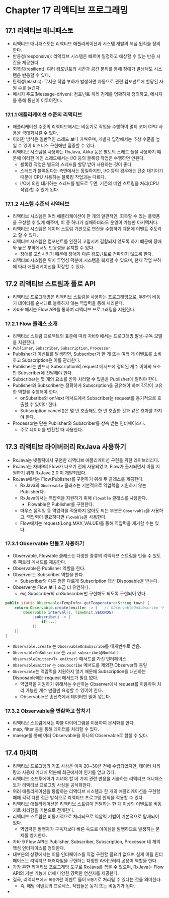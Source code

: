 # Chapter 17 리액티브 프로그래밍

## 17.1 리액티브 매니패스토

- 리액티브 매니패스토는 리액티브 애플리케이션과 시스템 개발의 핵심 원칙을 정의한다.
- 반응성(responsive): 리액티브 시스템은 빠르며 일정하고 에상할 수 있는 반응 시간을 제공한다.
- 회복성(resilient): 여러 컴포넌트의 시간과 공간 분리를 통해 장애가 발생해도 시스템은 반응할 수 있다.
- 탄력성(elastic): 무서운 작업 부하가 발생하면 자동으로 관련 컴포넌트에 할당된 자원 수를 늘린다.
- 메시지 주도(Message-driven): 컴포넌트 끼리 경계를 명확하게 정의하고, 메시지를 통해 통신이 이루어진다.

### 17.1.1 애플리케이션 수준의 리액티브

- 애플리케이션 수준의 리액티브에서는 비동기로 작업을 수행하여 멀티 코어 CPU 사용을 극대화시킬 수 있다.
- 이러한 방식은 일반적인 스레드 보다 가벼우며, 개발자 입장에서는 추상 수준을 높일 수 있어 비즈니스 구현에만 집중할 수 있다.
- 리액티브 시스템을 사용하는 RxJava, Akka 등은 별도의 스레드 풀을 사용하기 떄문에 이러한 메인 스레드에서는 I/O 등의 블록킹 작업은 수행하면 안된다.
  - 블록킹 작업은 별도의 스레드를 할당 받아 사용하는 것이 좋다.
  - 스레드가 블록된다는 측면에서는 동일하지만, I/O 등의 경우에는 단순 대기이기 때문에 CPU 사용하는 블록킹 작업과는 다르다.
  - I/O에 의한 대기하는 스레드를 별도로 두면, 기존의 메인 스트림을 처리(CPU 작업)할 수 있게 된다.

### 17.1.2 시스템 수준의 리액티브

- 리액티브 시스템은 여러 애플리케이션이 한 개의 일관적인, 회복할 수 있는 플랫폼을 구성할 수 있게 해주며, 이 중 하나가 실패하더라도 운영이 가능한 아키텍처다.
- 리액티브 시스템은 데이터 스트림 기반으로 연산을 수행하기 떄문에 이벤트 주도라고 할 수 있다.
- 리액티브 시스템은 컴포넌트를 완전히 고립시켜 결합되지 않도록 하기 떄문에 장애와 높은 부하에서도 반응성을 유지할 수 있다.
  - 장애를 고립시키기 떄문에 장애가 다른 컴포넌트로 전파되지 않도록 한다.
- 리액티브 시스템은 위치 투명성 덕분에 시스템을 복제할 수 있으며, 현재 작업 부하에 따라 애플리케이션을 확장할 수 있다.

## 17.2 리액티브 스트림과 플로 API

- 리액티브 프로그래밍은 리액티브 스트림을 사용하는 프로그래밍으로, 무한의 비동기 데이터를 순서대로 블록하지 않는 역압력을 통해 처리한다.
- 자바9 에서는 Flow API를 통하여 리액티브 프로그래밍을 지원한다.

### 17.2.1 Flow 클래스 소개

- 리액티브 스트림 프로젝트의 표준에 따라 자바9 에서는 프로그래밍 발생-구독 모델을 지원한다.
- `Publisher`, `Subscriber`, `Subscription`, `Processor`
- Publisher가 이벤트를 발생하면, Subscriber가 한 개 또는 여러 개 이벤트를 소비하고 Subscription은 이를 관리한다.
- Publisher는 반드시 Subscription의 request 메서드에 정의된 개수 이하의 요소만 Subscriber에 전달해야 한다.
- Subscriber는 몇 개의 요소를 받아 처리할 수 있음을 Publisher에 알려야 한다.
- Publisher와 Subscriber는 정확하게 Subscription을 공유해야 하며 각각이 고유한 역할을 수행해야 한다.
  - onSubsribe와 onNext 메서드에서 Subscriber는 request를 동기적으로 호출할 수 있어야 한다.
  - Subscription.cancel()은 몇 번 호출해도 한 번 호출한 것과 같은 효과를 가져야 한다.
- Processor는 단순 Publisher와 Subscriber를 상속 받는 인터페이스다.
  - 주로 데이터를 변환할 때 사용한다.

## 17.3 리액티브 라이버러리 RxJava 사용하기

- RxJava는 넷플릭에서 구현한 리액티브 애플리케이션 구현을 위한 라이브러리다.
- RxJava는 자바9의 Flow가 나오기 전에 사용되었고, Flow가 출시되면서 이를 지원하기 위해 RxJava 2.0 이 개발되었다.
- RxJava에서는 Flow.Publisher를 구현하기 위해 두 클래스를 제공한다.
  - RxJava의 `Observable` 클래스는 기본적으로 역압력을 지원하지 않는 Publisher다.
  - RxJava에서는 역압력을 지원하기 위해 `Flowable` 클래스를 사용한다.
    - Flowable은 Publisher를 구현한다.
  - 마우스 움직임 등 역압력을 적용하지 않아도 되는 부분은 `Observable`을 사용하고, 역압력이 필요하다면 `Flowable`을 사용한다.
  - Flow에서는 request(Long.MAX_VALUE)를 통해 역압력을 제거할 수는 있다.

### 17.3.1 Observable 만들고 사용하기

- Observable, Flowable 클래스는 다양한 종류의 리액티브 스트림을 만들 수 있도록 팩토리 메서드를 제공한다.
- Observable은 Publisher 역할을 한다.
- Observer는 Subscriber 역할을 한다.
  - Subscriber와 다른 점은 다르게 Subscription 대신 Disposable을 받는다.
- Observer는 Flow 보다 조금 더 유연하다.
  - ex) Subscriber의 onSubscriber만 구현해도 되도록 구현되어 있다.

```java
public static Observable<TempInfo> getTemperature(String town) {
    return Observable.create(emitter -> {   // ObservableOnSubscribe 구현
        Observable.interval(1, TimeUnit.SECONDS)    
            .subscribe(i -> {
                if(...)
            })
    })
}

```

- `Observable.create` 는 `ObservableOnSubscribe`를 매개변수로 받음.
- `ObservableOnSubscribe` 는 `void subscribe(@NonNull ObservableEmitter<T> emitter)` 매서드를 가진 인터페이스
- `ObservableEmitter` 는 `onSubscribe` 메서드를 제외한 Observer와 동일
- `Observable`는 역압력을 지원하지 않기 때문에 Subscription을 대신하는 Disposable에는 request 메서드가 필요 없다.
  - 역압력을 지원하기 위해서는 수신하는 Observer에서 request를 이용하여 처리 가능한 개수 만큼만 요청할 수 있어야 한다.
  - Observable은 송신측에서 데이터만 밀어 넣는다.

### 17.3.2 Observable을 변환하고 합치기

- 리액티브 스트림에서는 마블 다이어그램을 이용하여 문서화를 한다.
- map, filter 등을 통해 데이터를 처리할 수 있다.
- maerge를 통해 여러 Observable을 하나의 Observable로 합칠 수 있다.

## 17.4 마치며

- 리액티브 프로그맹의 기초 사상은 이미 20~30년 전에 수립되었지만, 데이터 처리량과 사용자 기대치 덕분에 최근에서야 인기를 얻고 있다.
- 리액티브 소프투에어가 지녀야 할 네 가지 관련 반응을 서술하는 리액티브 매니페스토가 리액티브 프로그밍 사싱을 공식화한다.
- 여러 애플리케이션을 통합하는 리액티브 시스템과 한 개의 애플리케이션을 구현할 때에 각각 다른 접근 방식으로 리액티브 프로그맹 원칙을 적용할 수 있다.
- 리액티브 애플리케이션은 리액티브 스트림이 전달하는 한 개 이상의 이벤트를 비동기로 처리함을 기본으로 전개한다.
- 리액티브 스트림은 비동기적으로 처리되므로 역압력 기법이 기본적으로 탑재되어 있다.
  - 역압력은 발행자가 구독자보다 빠른 속도로 아이템을 발행하므로 발생하는 문제를 방지한다.
- 자바 9 Flow API는 Publisher, Subscriber, Subscription, Processor 네 개의 핵심 인터페이스를 정의한다.
- 대부분의 상황에서는 이들 인터페이스를 직접 구현할 필요가 없으며 실제 이들 인터페이스는 리액티브 패러다임을 구현하는 다양한 라이브러리 공용어 역할을 한다.
- 가장 흔한 리액티브 프로그래밍 도구로 RxJava를 꼽을 수 있으며, RxJava는 Flow API의 기본 기능에 더해 다양한 강력한 연산자를 제공한다.
- 결국, 리액티브에서 `비동기`란 이벤트 들이 `비동기`로 처리될 수 있다는 것을 의미한다.
  - 즉, 해당 이벤트의 프로세스, 작업들은 동기 또는 비동기가 된다.
- 